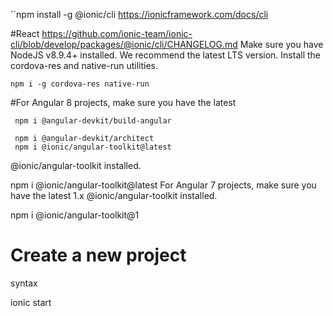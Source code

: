 ``npm install -g @ionic/cli
https://ionicframework.com/docs/cli


#React
https://github.com/ionic-team/ionic-cli/blob/develop/packages/@ionic/cli/CHANGELOG.md
Make sure you have NodeJS v8.9.4+ installed. We recommend the latest LTS version.
Install the cordova-res and native-run utilities.
```
npm i -g cordova-res native-run
```

#For Angular 8 projects, make sure you have the latest 
```
 npm i @angular-devkit/build-angular
  
 npm i @angular-devkit/architect
 npm i @ionic/angular-toolkit@latest

```

@ionic/angular-toolkit installed.

npm i @ionic/angular-toolkit@latest
For Angular 7 projects, make sure you have the latest 1.x @ionic/angular-toolkit installed.

npm i @ionic/angular-toolkit@1


# Create a new project

syntax


ionic start <name> <template> [options]

```
ionic start
ionic start --list
ionic start myApp
ionic start myApp blank
ionic start myApp tabs --cordova
ionic start myApp tabs --capacitor
ionic start myApp super --type=ionic-angular
ionic start myApp blank --type=ionic1
ionic start cordovaApp tabs --cordova
ionic start "My App" blank
```


# Nestjs Install

```
npm install -g @nestjs/cli


```
https://docs.nestjs.com/cli/overview

Starting New project

```
$ nest new my-nest-project
$ cd my-nest-project
$ npm run start:dev

```

ionic is built on top of Node.js, Node.js a Javascript command runner, which can be downloaded nodejs.org

NPM is the package manager built on top node. Most of the ionic tools are deployed as npm packages it's installed with Node. 
You will need Git, a powerful and flexible source control system and its related tools. 

NVM : Its an elegant set of shell script functions to enable the most flexible use of Node imaginable. The primary purpose of NVM is to enable these to install and switch between multiple versions of node and npm instantly. 
e.g
If you have multiple projects some required Node 8,  but another that requires NOde 4. So its easy to both installed, yet still independent from one another. Another most important features of nvm revolve around root or administrator access.
```

nvm install lts  /* latest version of node. */

nvm ls  /* list all the version of node */

```

Installing ionic  cli.

```
npm -g install ionic@rc

```

Setup git locally 

```
git config --global --list

git init  /* A get new repo will be initialize for the project.

git add . /* add all of the project files newly created/changes to repo
git commit -m"Add enm" /* commit the changes to change set

```

git add -A 

This tells git to stage or add everythings in the dirctory to  new change set

git commit -m "Initial commit" --no-gpg-sign

commits the entire change set to my repo locally


this command lists all of your global Git settings, mostly internal things that control how Git works. User.name and user.email are critical. Without them you cant commit. If its not correct you can correct by using following command.
```
git config --global user.name "Shaikh sirajuddin"

git config --global user.email "sirajuddins@lumeris.com"
```

Cordova installing

This tool will crop and resize JPEG and PNG source images to generate images for modern iOS and Android devices. It will also register the generated images in config.xml so that Cordova projects are updated accordingly.

```
npm install -g cordova-res

```

native-run

```
npm install -g native-run

```


ionic info

this command is used to get the information about ionic framework

ionic docs 
to open online documentation url

ionic help 

get all the command related notes


Create a new project

```
ionic start [<name>] [<template>][options]


```
name : The name of your project directory
template: The starter template to use (e.g. blank, tabs use --list to see all)

Steps to start new project

1) ionic start
2) Project name: my-first-app
3) Framework: Angular
4) Strater tempate: tutotrial

To open the current project from command promt.

code .

this ask VS code to opent in the current folder.

ionic.config.json

It contains the name of the application , project type

package.json

Its contain the project name, scripts command e.g npm run clean

```
npm install -E rxjs 

/* this comman ties the npm package to an explicit version.

tsconfig.json and tslint.json

controls various aspects of compiling the TypeScript from Ionic into Javascript and also linting or checking TypeScript for various rules violations. 

To Run from command

```
ionic serve 

/*This will make project to build and then open your system's default broswer to Ionic's local web server */

To get the list of ionic project

```
ionic start --list

```


Blank Template Project

```
ionic start ps-blank blank --no-git --no-link

ionic start ps-tabs tabs --no-git --no-link --type angular

ionic serve /* to run the application */

ionic start ps-sidemenu sidemenu --type angular --no-git --no-link --no-deps

/* no-deps asking ionic not to bother running npm install for us

/* It specifying the no-git and no-link options */
```

# ionic serve

its the simplest command which reload the application when we save the changes.

```
ionic serve [option]
ionic serve --help

```

# ionic lab
It allow quick representation how your app will look on both iOS and Android devices without firing up an emulator. 

```
my-first-project\iconic s -l -b

where s =serve
-l = --lab
-b = --no-open


my-first-project\iconic s -l -b --lab-host 192.168.15.4 --address 192.168.15.4
```

ionic generate --help

ionic generate <type> <name> [options]

Inputs :
 		type  : The type generator(e.g. page, component, service, module; 			use --list to see all)

		name : The of the component being generated
Option:

 	--list, -l    : list available generators
	--dry-run, -d : Run generate without making any file changes
	--force, -f   :Force overwriting of files
Exmaples

```


ionic generate
ionic generate --list
ionic generate -d
ionic generate page
ionic generate page contact
ionic generate component pages/contact/form
ionic generate component form --change-detection OnPuch
ionic generate directive ripple --skip-import
ionic generate s services/api/user

``` 

To run the ionic from command prompt
```
Set-ExecutionPolicy RemoteSigned -Scope CurrentUser
```

# Generating page

```
ionic g pg Game --flat --styleext cc --spec false --route-path game --prefix app --dry-run

/* The "dryRun" flag means no changes were made.

 ionic g pg Game

ionic g e WordTypes

ionic g i IWord

ionic g s Word --spec false --flat false

where flat to false  this causes CLI to create folder anyway

ionic g m components

ionic g c randomWord --inline-style --inline-template --dry-run
ionic g c randomWord --spec false --inline-style --inline-template --export

```

To Install SASS

* Run npm install node-sass
* npm install --save-dev --unsafe-perm node-sass

ng add @angular/material
